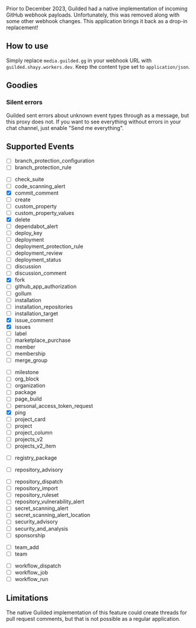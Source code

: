 Prior to December 2023, Guilded had a native implementation of incoming GitHub webhook payloads. Unfortunately, this was removed along with some other webhook changes. This application brings it back as a drop-in replacement!

## How to use

Simply replace `media.guilded.gg` in your webhook URL with `guilded.shayy.workers.dev`. Keep the content type set to `application/json`.

## Goodies

### Silent errors

Guilded sent errors about unknown event types through as a message, but this proxy does not. If you want to see everything without errors in your chat channel, just enable "Send me everything".

<!-- ### Immersive discussion

Pass `?immersive=true` at the end of the webhook URL to enable immersive discussion mode.  -->

## Supported Events

- [ ] branch_protection_configuration
- [ ] branch_protection_rule
<!-- - [x] check_run -->
- [ ] check_suite
- [ ] code_scanning_alert
- [x] commit_comment
- [ ] create
- [ ] custom_property
- [ ] custom_property_values
- [x] delete
- [ ] dependabot_alert
- [ ] deploy_key
- [ ] deployment
- [ ] deployment_protection_rule
- [ ] deployment_review
- [ ] deployment_status
- [ ] discussion
- [ ] discussion_comment
- [x] fork
- [ ] github_app_authorization
- [ ] gollum
- [ ] installation
- [ ] installation_repositories
- [ ] installation_target
- [x] issue_comment
- [x] issues
- [ ] label
- [ ] marketplace_purchase
- [ ] member
- [ ] membership
- [ ] merge_group
<!-- - [x] meta -->
- [ ] milestone
- [ ] org_block
- [ ] organization
- [ ] package
- [ ] page_build
- [ ] personal_access_token_request
- [x] ping
- [ ] project_card
- [ ] project
- [ ] project_column
- [ ] projects_v2
- [ ] projects_v2_item
<!-- - [x] public -->
<!-- - [x] pull_request -->
<!-- - [x] pull_request_review_comment -->
<!-- - [x] pull_request_review -->
<!-- - [x] pull_request_review_thread -->
<!-- - [x] push -->
- [ ] registry_package
<!-- - [x] release -->
- [ ] repository_advisory
<!-- - [x] repository -->
- [ ] repository_dispatch
- [ ] repository_import
- [ ] repository_ruleset
- [ ] repository_vulnerability_alert
- [ ] secret_scanning_alert
- [ ] secret_scanning_alert_location
- [ ] security_advisory
- [ ] security_and_analysis
- [ ] sponsorship
<!-- - [x] star -->
<!-- - [x] status -->
- [ ] team_add
- [ ] team
<!-- - [x] watch -->
- [ ] workflow_dispatch
- [ ] workflow_job
- [ ] workflow_run

## Limitations

The native Guilded implementation of this feature could create threads for pull request comments, but that is not possible as a regular application.
